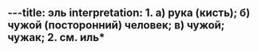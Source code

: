 ---title: эль
interpretation: 1. а) рука (кисть); б) чужой (посторонний) человек; в) чужой; чужак; 2. см. иль*
---
